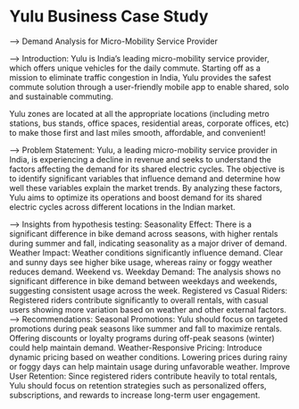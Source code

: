 # Yulu Business Case Study
--> Demand Analysis for Micro-Mobility Service Provider

--> Introduction:
Yulu is India’s leading micro-mobility service provider, which offers unique vehicles for the daily commute. Starting off as a mission to eliminate traffic congestion in India, Yulu provides the safest commute solution through a user-friendly mobile app to enable shared, solo and sustainable commuting.

Yulu zones are located at all the appropriate locations (including metro stations, bus stands, office spaces, residential areas, corporate offices, etc) to make those first and last miles smooth, affordable, and convenient!

--> Problem Statement:
Yulu, a leading micro-mobility service provider in India, is experiencing a decline in revenue and seeks to understand the factors affecting the demand for its shared electric cycles. The objective is to identify significant variables that influence demand and determine how well these variables explain the market trends. By analyzing these factors, Yulu aims to optimize its operations and boost demand for its shared electric cycles across different locations in the Indian market.

--> Insights from hypothesis testing:
Seasonality Effect: There is a significant difference in bike demand across seasons, with higher rentals during summer and fall, indicating seasonality as a major driver of demand.
Weather Impact: Weather conditions significantly influence demand. Clear and sunny days see higher bike usage, whereas rainy or foggy weather reduces demand.
Weekend vs. Weekday Demand: The analysis shows no significant difference in bike demand between weekdays and weekends, suggesting consistent usage across the week.
Registered vs Casual Riders: Registered riders contribute significantly to overall rentals, with casual users showing more variation based on weather and other external factors.
--> Recommendations:
Seasonal Promotions: Yulu should focus on targeted promotions during peak seasons like summer and fall to maximize rentals. Offering discounts or loyalty programs during off-peak seasons (winter) could help maintain demand.
Weather-Responsive Pricing: Introduce dynamic pricing based on weather conditions. Lowering prices during rainy or foggy days can help maintain usage during unfavorable weather.
Improve User Retention: Since registered riders contribute heavily to total rentals, Yulu should focus on retention strategies such as personalized offers, subscriptions, and rewards to increase long-term user engagement.